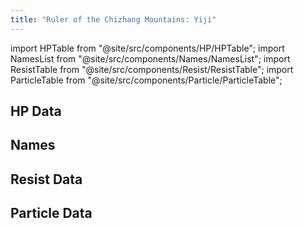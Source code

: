 ```yaml
---
title: "Ruler of the Chizhang Mountains: Yiji"
---
```


import HPTable from "@site/src/components/HP/HPTable";
import NamesList from "@site/src/components/Names/NamesList";
import ResistTable from "@site/src/components/Resist/ResistTable";
import ParticleTable from "@site/src/components/Particle/ParticleTable";

## HP Data

<HPTable item_key="rulerofthechizhangmountainsyiji" data_src="enemy" />

## Names

<NamesList item_key="rulerofthechizhangmountainsyiji" data_src="enemy" />

## Resist Data

<ResistTable item_key="rulerofthechizhangmountainsyiji" data_src="enemy" />

## Particle Data

<ParticleTable item_key="rulerofthechizhangmountainsyiji" data_src="enemy" />